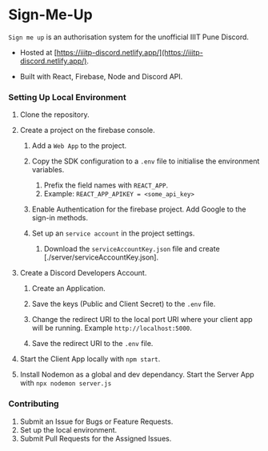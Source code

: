 # Sign-Me-Up

`Sign me up` is an authorisation system for the unofficial IIIT Pune Discord.

-   Hosted at [https://iiitp-discord.netlify.app/](https://iiitp-discord.netlify.app/).

-   Built with React, Firebase, Node and Discord API.

### Setting Up Local Environment

1. Clone the repository.

2. Create a project on the firebase console.

    1. Add a `Web App` to the project.

    2. Copy the SDK configuration to a `.env` file to initialise the environment variables.
        1. Prefix the field names with `REACT_APP`.
        2. Example: `REACT_APP_APIKEY = <some_api_key>`
    3. Enable Authentication for the firebase project. Add Google to the sign-in methods.

    4. Set up an `service account` in the project settings.
        1. Download the `serviceAccountKey.json` file and create [./server/serviceAccountKey.json].

3. Create a Discord Developers Account.

    1. Create an Application.

    2. Save the keys (Public and Client Secret) to the `.env` file.

    3. Change the redirect URI to the local port URI where your client app will be running. Example `http://localhost:5000`.

    4. Save the redirect URI to the `.env` file.

4. Start the Client App locally with `npm start`.

5. Install Nodemon as a global and dev dependancy. Start the Server App with `npx nodemon server.js`

### Contributing

1. Submit an Issue for Bugs or Feature Requests.
2. Set up the local environment.
3. Submit Pull Requests for the Assigned Issues.
